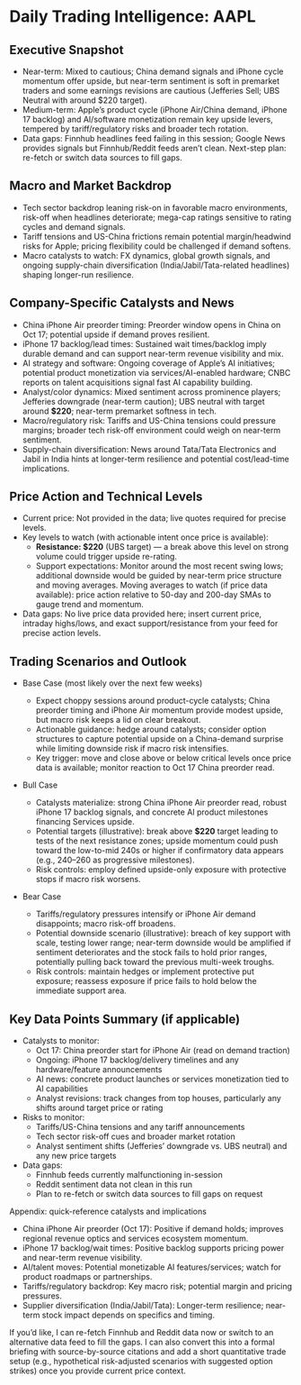 # Daily Trading Intelligence: AAPL

## Executive Snapshot
- Near-term: Mixed to cautious; China demand signals and iPhone cycle momentum offer upside, but near-term sentiment is soft in premarket traders and some earnings revisions are cautious (Jefferies Sell; UBS Neutral with around $220 target).
- Medium-term: Apple’s product cycle (iPhone Air/China demand, iPhone 17 backlog) and AI/software monetization remain key upside levers, tempered by tariff/regulatory risks and broader tech rotation.
- Data gaps: Finnhub headlines feed failing in this session; Google News provides signals but Finnhub/Reddit feeds aren’t clean. Next-step plan: re-fetch or switch data sources to fill gaps.

## Macro and Market Backdrop
- Tech sector backdrop leaning risk-on in favorable macro environments, risk-off when headlines deteriorate; mega-cap ratings sensitive to rating cycles and demand signals.
- Tariff tensions and US-China frictions remain potential margin/headwind risks for Apple; pricing flexibility could be challenged if demand softens.
- Macro catalysts to watch: FX dynamics, global growth signals, and ongoing supply-chain diversification (India/Jabil/Tata-related headlines) shaping longer-run resilience.

## Company-Specific Catalysts and News
- China iPhone Air preorder timing: Preorder window opens in China on Oct 17; potential upside if demand proves resilient.
- iPhone 17 backlog/lead times: Sustained wait times/backlog imply durable demand and can support near-term revenue visibility and mix.
- AI strategy and software: Ongoing coverage of Apple’s AI initiatives; potential product monetization via services/AI-enabled hardware; CNBC reports on talent acquisitions signal fast AI capability building.
- Analyst/color dynamics: Mixed sentiment across prominence players; Jefferies downgrade (near-term caution); UBS neutral with target around **$220**; near-term premarket softness in tech.
- Macro/regulatory risk: Tariffs and US-China tensions could pressure margins; broader tech risk-off environment could weigh on near-term sentiment.
- Supply-chain diversification: News around Tata/Tata Electronics and Jabil in India hints at longer-term resilience and potential cost/lead-time implications.

## Price Action and Technical Levels
- Current price: Not provided in the data; live quotes required for precise levels.
- Key levels to watch (with actionable intent once price is available):
  - **Resistance: $220** (UBS target) — a break above this level on strong volume could trigger upside re-rating.
  - Support expectations: Monitor around the most recent swing lows; additional downside would be guided by near-term price structure and moving averages.
  Moving averages to watch (if price data available): price action relative to 50-day and 200-day SMAs to gauge trend and momentum.
- Data gaps: No live price data provided here; insert current price, intraday highs/lows, and exact support/resistance from your feed for precise action levels.

## Trading Scenarios and Outlook
- Base Case (most likely over the next few weeks)
  - Expect choppy sessions around product-cycle catalysts; China preorder timing and iPhone Air momentum provide modest upside, but macro risk keeps a lid on clear breakout.
  - Actionable guidance: hedge around catalysts; consider option structures to capture potential upside on a China-demand surprise while limiting downside risk if macro risk intensifies.
  - Key trigger: move and close above or below critical levels once price data is available; monitor reaction to Oct 17 China preorder read.

- Bull Case
  - Catalysts materialize: strong China iPhone Air preorder read, robust iPhone 17 backlog signals, and concrete AI product milestones financing Services upside.
  - Potential targets (illustrative): break above **$220** target leading to tests of the next resistance zones; upside momentum could push toward the low-to-mid 240s or higher if confirmatory data appears (e.g., $240–$260 as progressive milestones).
  - Risk controls: employ defined upside-only exposure with protective stops if macro risk worsens.

- Bear Case
  - Tariffs/regulatory pressures intensify or iPhone Air demand disappoints; macro risk-off broadens.
  - Potential downside scenario (illustrative): breach of key support with scale, testing lower range; near-term downside would be amplified if sentiment deteriorates and the stock fails to hold prior ranges, potentially pulling back toward the previous multi-week troughs.
  - Risk controls: maintain hedges or implement protective put exposure; reassess exposure if price fails to hold below the immediate support area.

## Key Data Points Summary (if applicable)
- Catalysts to monitor:
  - Oct 17: China preorder start for iPhone Air (read on demand traction)
  - Ongoing: iPhone 17 backlog/delivery timelines and any hardware/feature announcements
  - AI news: concrete product launches or services monetization tied to AI capabilities
  - Analyst revisions: track changes from top houses, particularly any shifts around target price or rating
- Risks to monitor:
  - Tariffs/US-China tensions and any tariff announcements
  - Tech sector risk-off cues and broader market rotation
  - Analyst sentiment shifts (Jefferies’ downgrade vs. UBS neutral) and any new price targets
- Data gaps:
  - Finnhub feeds currently malfunctioning in-session
  - Reddit sentiment data not clean in this run
  - Plan to re-fetch or switch data sources to fill gaps on request

Appendix: quick-reference catalysts and implications
- China iPhone Air preorder (Oct 17): Positive if demand holds; improves regional revenue optics and services ecosystem momentum.
- iPhone 17 backlog/wait times: Positive backlog supports pricing power and near-term revenue visibility.
- AI/talent moves: Potential monetizable AI features/services; watch for product roadmaps or partnerships.
- Tariffs/regulatory backdrop: Key macro risk; potential margin and pricing pressures.
- Supplier diversification (India/Jabil/Tata): Longer-term resilience; near-term stock impact depends on specifics and timing.

If you’d like, I can re-fetch Finnhub and Reddit data now or switch to an alternative data feed to fill the gaps. I can also convert this into a formal briefing with source-by-source citations and add a short quantitative trade setup (e.g., hypothetical risk-adjusted scenarios with suggested option strikes) once you provide current price context.